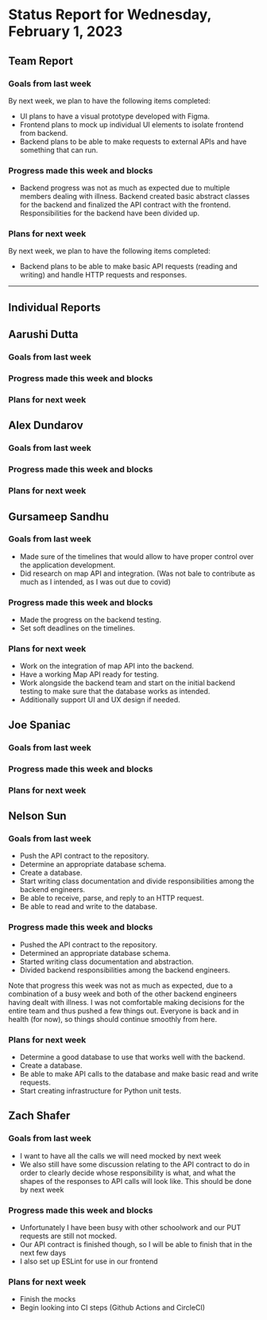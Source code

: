 # Status Report for Wednesday, February 1, 2023

## Team Report

### Goals from last week
By next week, we plan to have the following items completed:
- UI plans to have a visual prototype developed with Figma.
- Frontend plans to mock up individual UI elements to isolate frontend from backend.
- Backend plans to be able to make requests to external APIs and have something that can run.

### Progress made this week and blocks
- Backend progress was not as much as expected due to multiple members dealing with illness. Backend created 
basic abstract classes for the backend and finalized the API contract with the frontend. Responsibilities for the
backend have been divided up.

### Plans for next week
By next week, we plan to have the following items completed:
- Backend plans to be able to make basic API requests (reading and writing) and handle
HTTP requests and responses. 

---
## Individual Reports

## Aarushi Dutta

### Goals from last week

### Progress made this week and blocks

### Plans for next week

## Alex Dundarov

### Goals from last week

### Progress made this week and blocks

### Plans for next week

## Gursameep Sandhu

### Goals from last week
- Made sure of the timelines that would allow to have proper control over the application development.
- Did research on map API and integration.
(Was not bale to contribute as much as I intended, as I was out due to covid)

### Progress made this week and blocks
- Made the progress on the backend testing.
- Set soft deadlines on the timelines.

### Plans for next week
- Work on the integration of map API into the backend.
- Have a working Map API ready for testing.
- Work alongside the backend team and start on the initial backend testing to make sure that the database works as intended.
- Additionally support UI and UX design if needed.

## Joe Spaniac

### Goals from last week

### Progress made this week and blocks

### Plans for next week

## Nelson Sun

### Goals from last week
- Push the API contract to the repository.
- Determine an appropriate database schema.
- Create a database.
- Start writing class documentation and divide responsibilities among the backend engineers.
- Be able to receive, parse, and reply to an HTTP request.
- Be able to read and write to the database.

### Progress made this week and blocks
- Pushed the API contract to the repository.
- Determined an appropriate database schema.
- Started writing class documentation and abstraction.
- Divided backend responsibilities among the backend engineers.

Note that progress this week was not as much as expected, due to a combination of a busy week and
both of the other backend engineers having dealt with illness. I was not comfortable making decisions for
the entire team and thus pushed a few things out. Everyone is back and in health (for now), so things should
continue smoothly from here.

### Plans for next week
- Determine a good database to use that works well with the backend.
- Create a database.
- Be able to make API calls to the database and make basic read and write requests.
- Start creating infrastructure for Python unit tests.

## Zach Shafer

### Goals from last week
- I want to have all the calls we will need mocked by next week
- We also still have some discussion relating to the API contract to do in order to clearly decide
whose responsibility is what, and what the shapes of the responses to API calls will look like. This
should be done by next week

### Progress made this week and blocks
- Unfortunately I have been busy with other schoolwork and our PUT requests are still not mocked.
- Our API contract is finished though, so I will be able to finish that in the next few days
- I also set up ESLint for use in our frontend

### Plans for next week
- Finish the mocks
- Begin looking into CI steps (Github Actions and CircleCI)
